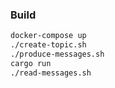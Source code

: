 ### Build
```bash
docker-compose up
./create-topic.sh
./produce-messages.sh
cargo run
./read-messages.sh
```